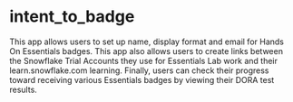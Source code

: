 # intent_to_badge
This app allows users to set up name, display format and email for Hands On Essentials badges. This app also allows users to create links between the Snowflake Trial Accounts they use for Essentials Lab work and their learn.snowflake.com learning. Finally, users can check their progress toward receiving various Essentials badges by viewing their DORA test results. 
